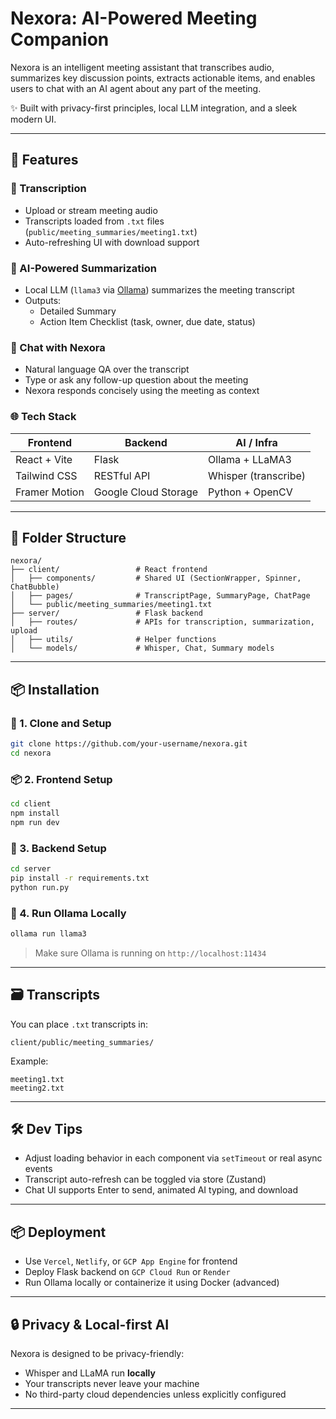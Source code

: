 # Nexora: AI-Powered Meeting Companion

Nexora is an intelligent meeting assistant that transcribes audio, summarizes key discussion points, extracts actionable items, and enables users to chat with an AI agent about any part of the meeting.

✨ Built with privacy-first principles, local LLM integration, and a sleek modern UI.

---

## 🚀 Features

### 🎤 Transcription
- Upload or stream meeting audio
- Transcripts loaded from `.txt` files (`public/meeting_summaries/meeting1.txt`)
- Auto-refreshing UI with download support

### 🧠 AI-Powered Summarization
- Local LLM (`llama3` via [Ollama](https://ollama.com)) summarizes the meeting transcript
- Outputs:
  - Detailed Summary
  - Action Item Checklist (task, owner, due date, status)

### 💬 Chat with Nexora
- Natural language QA over the transcript
- Type or ask any follow-up question about the meeting
- Nexora responds concisely using the meeting as context

### 🌐 Tech Stack

| Frontend            | Backend             | AI / Infra        |
|---------------------|---------------------|-------------------|
| React + Vite        | Flask               | Ollama + LLaMA3   |
| Tailwind CSS        | RESTful API         | Whisper (transcribe) |
| Framer Motion       | Google Cloud Storage| Python + OpenCV   |

---

## 📁 Folder Structure

```
nexora/
├── client/                 # React frontend
│   ├── components/         # Shared UI (SectionWrapper, Spinner, ChatBubble)
│   ├── pages/              # TranscriptPage, SummaryPage, ChatPage
│   └── public/meeting_summaries/meeting1.txt
├── server/                 # Flask backend
│   ├── routes/             # APIs for transcription, summarization, upload
│   ├── utils/              # Helper functions
│   └── models/             # Whisper, Chat, Summary models
```

---

## 📦 Installation

### 🔧 1. Clone and Setup

```bash
git clone https://github.com/your-username/nexora.git
cd nexora
```

### 📦 2. Frontend Setup

```bash
cd client
npm install
npm run dev
```

### 🔌 3. Backend Setup

```bash
cd server
pip install -r requirements.txt
python run.py
```

### 🧠 4. Run Ollama Locally

```bash
ollama run llama3
```

> Make sure Ollama is running on `http://localhost:11434`

---

## 🗃️ Transcripts

You can place `.txt` transcripts in:

```
client/public/meeting_summaries/
```

Example:
```
meeting1.txt
meeting2.txt
```

---

## 🛠 Dev Tips

- Adjust loading behavior in each component via `setTimeout` or real async events
- Transcript auto-refresh can be toggled via store (Zustand)
- Chat UI supports Enter to send, animated AI typing, and download

---

## 📦 Deployment

- Use `Vercel`, `Netlify`, or `GCP App Engine` for frontend
- Deploy Flask backend on `GCP Cloud Run` or `Render`
- Run Ollama locally or containerize it using Docker (advanced)

---

## 🔒 Privacy & Local-first AI

Nexora is designed to be privacy-friendly:
- Whisper and LLaMA run **locally**
- Your transcripts never leave your machine
- No third-party cloud dependencies unless explicitly configured

---
